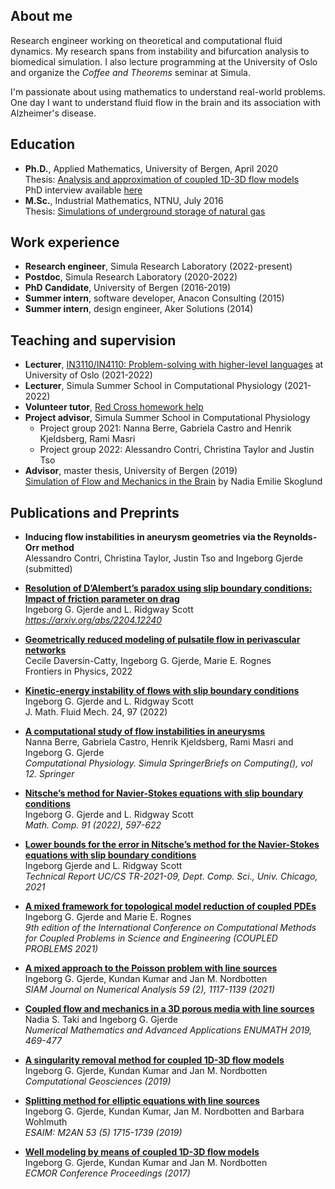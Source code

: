 ## About me
Research engineer working on theoretical and computational fluid dynamics. My research spans from instability and bifurcation analysis to biomedical simulation. I also lecture programming at the University of Oslo and organize the *Coffee and Theorems* seminar at Simula. 

I'm passionate about using mathematics to understand real-world problems. One day I want to understand fluid flow in the brain and its association with Alzheimer's disease.

## Education 
- **Ph.D.**, Applied Mathematics, University of Bergen, April 2020 <br />
Thesis: [Analysis and approximation of coupled 1D-3D flow models](https://bora.uib.no/bora-xmlui/handle/1956/21793) <br />
PhD interview available [here](https://vimeo.com/667198155) 
- **M.Sc.**,  Industrial Mathematics, NTNU, July 2016 <br />
Thesis: [Simulations of underground storage of natural gas](https://ntnuopen.ntnu.no/ntnu-xmlui/handle/11250/2405993)

## Work experience
- **Research engineer**, Simula Research Laboratory (2022-present)
-  **Postdoc**, Simula Research Laboratory (2020-2022)
- **PhD Candidate**, University of Bergen (2016-2019)
- **Summer intern**, software developer, Anacon Consulting (2015)
- **Summer intern**, design engineer, Aker Solutions (2014)

## Teaching and supervision ##
- **Lecturer**, [IN3110/IN4110: Problem-solving with higher-level languages](https://uio-in3110.github.io/)  at University of Oslo (2021-2022)
- **Lecturer**, Simula Summer School in Computational Physiology (2021-2022)
- **Volunteer tutor**, [Red Cross homework help](https://www.rodekors.no/lokalforeninger/oslo/aktiviteter/barn-og-unge/leksehjelp/)
- **Project advisor**, Simula Summer School in Computational Physiology
    - Project group 2021: Nanna Berre, Gabriela Castro and Henrik Kjeldsberg, Rami Masri
    - Project group 2022: Alessandro Contri, Christina Taylor and Justin Tso
- **Advisor**, master thesis, University of Bergen (2019)
<br /> [Simulation of Flow and Mechanics in the Brain](https://bora.uib.no/bora-xmlui/handle/1956/20035) by Nadia Emilie Skoglund

## Publications and Preprints
- **Inducing flow instabilities in aneurysm geometries via the Reynolds-Orr method** <br />
Alessandro Contri, Christina Taylor, Justin Tso and Ingeborg Gjerde (submitted)

- [**Resolution of D’Alembert’s paradox using slip boundary conditions: Impact of friction parameter on drag**](https://arxiv.org/abs/2204.12240) <br />
Ingeborg G. Gjerde and L. Ridgway Scott <br />
*https://arxiv.org/abs/2204.12240*

- [**Geometrically reduced modeling of pulsatile flow in perivascular networks**](https://www.frontiersin.org/articles/10.3389/fphy.2022.882260/full) <br />
Cecile Daversin-Catty, Ingeborg G. Gjerde, Marie E. Rognes <br />
Frontiers in Physics, 2022

- [**Kinetic-energy instability of flows with slip boundary conditions**](https://people.cs.uchicago.edu/~ridg/finrevdfss.pdf)<br />
Ingeborg G. Gjerde and L. Ridgway Scott<br />
J. Math. Fluid Mech. 24, 97 (2022)

- [**A computational study of flow instabilities in aneurysms**](https://link.springer.com/chapter/10.1007/978-3-031-05164-7_6)<br />
Nanna Berre, Gabriela Castro, Henrik Kjeldsberg, Rami Masri and Ingeborg G. Gjerde <br />
*Computational Physiology. Simula SpringerBriefs on Computing(), vol 12. Springer*

- [**Nitsche’s method for Navier-Stokes equations with slip boundary conditions**](https://www.ams.org/journals/mcom/2022-91-334/S0025-5718-2021-03682-0/)<br />
 Ingeborg G. Gjerde and L. Ridgway Scott<br />
*Math. Comp. 91 (2022), 597-622*

- [**Lower bounds for the error in Nitsche’s method for the Navier-Stokes equations with slip boundary conditions**](https://newtraell.cs.uchicago.edu/files/tr_authentic/TR-2021-09.pdf)<br />
Ingeborg Gjerde and L. Ridgway Scott<br />
*Technical Report UC/CS TR-2021-09, Dept. Comp. Sci., Univ. Chicago, 2021*

- [**A mixed framework for topological model reduction of coupled PDEs**](https://www.scipedia.com/serve-file/e1648818781/l1648811581/da/c1/x4oj6SKznsBAjx3zdQdwOCS584Gnz7OTbcgJVfO-exU/1/36/download.pdf)<br />
Ingeborg G. Gjerde and Marie E. Rognes <br />
*9th edition of the International Conference on Computational Methods for Coupled Problems in Science and Engineering (COUPLED PROBLEMS 2021)*

- [**A mixed approach to the Poisson problem with line sources**](https://epubs.siam.org/doi/abs/10.1137/19M1296549)<br />
Ingeborg G. Gjerde, Kundan Kumar and Jan M. Nordbotten<br />
*SIAM Journal on Numerical Analysis 59 (2), 1117-1139 (2021)*

- [**Coupled flow and mechanics in a 3D porous media with line sources**](https://link.springer.com/chapter/10.1007/978-3-030-55874-1_46)<br />
Nadia S. Taki and Ingeborg G. Gjerde<br />
*Numerical Mathematics and Advanced Applications ENUMATH 2019, 469-477*

- [**A singularity removal method for coupled 1D-3D flow models**](https://link.springer.com/article/10.1007/s10596-019-09899-4#citeas)<br />
Ingeborg G. Gjerde, Kundan Kumar and Jan M. Nordbotten<br />
*Computational Geosciences (2019)*

- [**Splitting method for elliptic equations with line sources**](https://www.esaim-m2an.org/articles/m2an/abs/2019/05/m2an180201/m2an180201.html)<br />
Ingeborg G. Gjerde, Kundan Kumar, Jan M. Nordbotten and Barbara Wohlmuth<br />
*ESAIM: M2AN 53 (5) 1715-1739 (2019)*

- [**Well modeling by means of coupled 1D-3D flow models**](https://www.earthdoc.org/content/papers/10.3997/2214-4609.201802117)<br />
Ingeborg G. Gjerde, Kundan Kumar and Jan M. Nordbotten<br />
*ECMOR Conference Proceedings (2017)*


